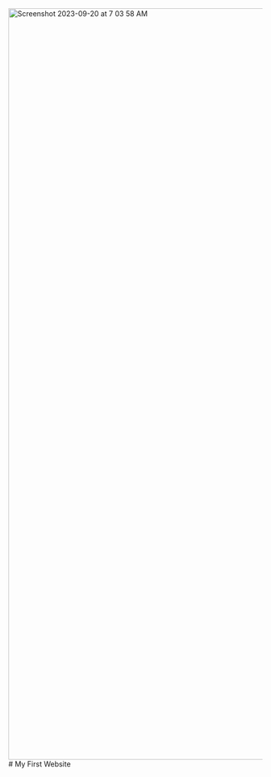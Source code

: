<img width="1490" alt="Screenshot 2023-09-20 at 7 03 58 AM" src="https://github.com/juvie3/catsagram2/assets/130189763/23e0da7d-493d-4628-9ea7-40376210cd31">
# My First Website

